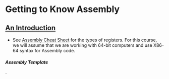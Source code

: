 # Getting to Know Assembly

## [An Introduction](https://ggbaker.ca/295/content/assembly.html)

* See [Assembly Cheat Sheet](https://ggbaker.ca/295/x86.html) for the types of registers.
For this course, we will assume that we are working with 64-bit computers and use X86-64 syntax for Assembly code.

##### Assembly Template
 `